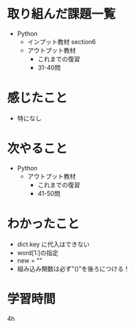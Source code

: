 # 取り組んだ課題一覧
- Python
    - インプット教材 section6
    - アウトプット教材
        - これまでの復習
        - 31-40問

# 感じたこと
- 特になし

# 次やること
- Python
    - アウトプット教材
        - これまでの復習
        - 41-50問

# わかったこと
-  dict.key に代入はできない
-  word[1:]の指定
- new = ""
- 組み込み関数は必ず"()"を後ろにつける！

# 学習時間
 4h